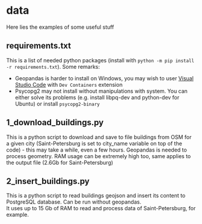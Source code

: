 # data

Here lies the examples of some useful stuff

## requirements.txt

This is a list of needed python packages (install with `python -m pip install -r requirements.txt`).
Some remarks:

- Geopandas is harder to install on Windows, you may wish to user [Visual Studio Code](https://code.visualstudio.com/) with `Dev Containers` extension
- Psycopg2 may not install without manipulations with system. You can either solve its problems (e.g. install libpq-dev and python-dev for Ubuntu) or install `psycopg2-binary`

## 1_download_buildings.py

This is a python script to download and save to file buildings from OSM for a given city (Saint-Petersburg is set to city_name variable on top of the code) -
  this may take a while, even a few hours. Geopandas is needed to process geometry. RAM usage can be extremely high too, same applies to the output file (2.6Gb for Saint-Petersburg)

## 2_insert_buildings.py

This is a python script to read buildings geojson and insert its content to PostgreSQL database. Can be run without geopandas.  
It uses up to 15 Gb of RAM to read and process data of Saint-Petersburg, for example.
